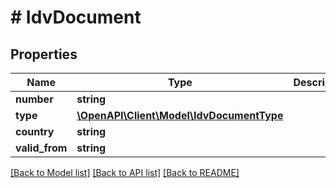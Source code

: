 # # IdvDocument

## Properties

Name | Type | Description | Notes
------------ | ------------- | ------------- | -------------
**number** | **string** |  | [optional]
**type** | [**\OpenAPI\Client\Model\IdvDocumentType**](IdvDocumentType.md) |  | [optional]
**country** | **string** |  | [optional]
**valid_from** | **string** |  | [optional]

[[Back to Model list]](../../README.md#models) [[Back to API list]](../../README.md#endpoints) [[Back to README]](../../README.md)
